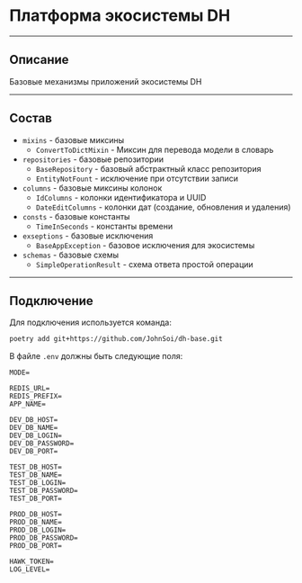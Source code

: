# Платформа экосистемы DH

---

## Описание 

Базовые механизмы приложений экосистемы DH

---

## Состав

* ```mixins``` - базовые миксины
  * ```ConvertToDictMixin``` - Миксин для перевода модели в словарь 
* ```repositories``` - базовые репозитории
  * ```BaseRepository``` - базовый абстрактный класс репозитория
  * ```EntityNotFount``` - исключение при отсутствии записи
* ```columns``` - базовые миксины колонок
  * ```IdColumns``` - колонки идентификатора и UUID
  * ```DateEditColumns``` - колонки дат (создание, обновления и удаления)
* ```consts``` - базовые константы
  * ```TimeInSeconds``` - константы времени
* ```exseptions``` - базовые исключения
  * ```BaseAppException``` - базовое исключения для экосистемы
* ```schemas``` - базовые схемы
  * ```SimpleOperationResult``` - схема ответа простой операции
---

## Подключение

Для подключения используется команда:
```bash
poetry add git+https://github.com/JohnSoi/dh-base.git
```

В файле ```.env``` должны быть следующие поля:
```dotenv
MODE=

REDIS_URL=
REDIS_PREFIX=
APP_NAME=

DEV_DB_HOST=
DEV_DB_NAME=
DEV_DB_LOGIN=
DEV_DB_PASSWORD=
DEV_DB_PORT=

TEST_DB_HOST=
TEST_DB_NAME=
TEST_DB_LOGIN=
TEST_DB_PASSWORD=
TEST_DB_PORT=

PROD_DB_HOST=
PROD_DB_NAME=
PROD_DB_LOGIN=
PROD_DB_PASSWORD=
PROD_DB_PORT=

HAWK_TOKEN=
LOG_LEVEL=
```
